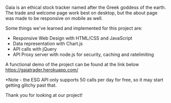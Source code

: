 Gaia is an ethical stock tracker named after the Greek goddess of the earth. The trade and welcome page work best on desktop, but the about page was made to be responsive on mobile as well.

Some things we've learned and implemented for this project are:
   - Responsive Web Design with HTML/CSS and JavaScript
   - Data representation with Chart.js
   - API calls with jQuery
   - API Proxy server with node.js for security, caching and ratelimiting

A functional demo of the project can be found at the link below https://gaiatrader.herokuapp.com/

*Note - the ESG API only supports 50 calls per day for free, so it may start getting glitchy past that.

Thank you for looking at our project!
